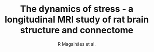 ---
cat: ciel
subcat: ciclops
bestof: false
author: R Magalhães et al.
title: The dynamics of stress - a longitudinal MRI study of rat brain structure and connectome
journal: Molecular Psychiatry
year: 2018
type: article
url: https -//www.nature.com/articles/mp2017244
doi: 10.1038/mp.2017.244
---